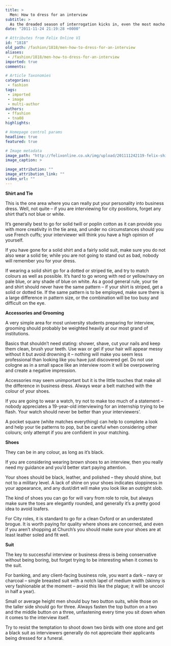 ```yaml
---
title: >
  Men: How to dress for an interview
subtitle: >
  As the dreaded season of interrogation kicks in, even the most macho of men start to wonder how they can dress to impress. Ross Gray shows you what to wear to that all important interview
date: "2011-11-24 21:19:28 +0000"

# Attributes from Felix Online V1
id: "1818"
old_path: /fashion/1818/men-how-to-dress-for-an-interview
aliases:
 - /fashion/1818/men-how-to-dress-for-an-interview
imported: true
comments:

# Article Taxonomies
categories:
 - fashion
tags:
 - imported
 - image
 - multi-author
authors:
 - ffashion
 - tna08
highlights:

# Homepage control params
headline: true
featured: true

# Image metadata
image_path: "http://felixonline.co.uk/img/upload/201111242119-felix-shirttie.jpg"
image_caption: >

image_attribution: ""
image_attribution_link: ""
video_url: ""
---
```


__Shirt and Tie__

This is the one area where you can really put your personality into business dress. Well, not quite – if you are interviewing for city positions, forget any shirt that’s not blue or white.

It’s generally best to go for solid twill or poplin cotton as it can provide you with more creativity in the tie area, and under no circumstances should you use French cuffs; your interviewer will think you have a high opinion of yourself.

If you have gone for a solid shirt and a fairly solid suit, make sure you do not also wear a solid tie; while you are not going to stand out as bad, nobody will remember you for your dress.

If wearing a solid shirt go for a dotted or striped tie, and try to match colours as well as possible. It’s hard to go wrong with red or yellow/navy on pale blue, or any shade of blue on white. As a good general rule, your tie and shirt should never have the same pattern – if your shirt is striped, get a solid or dotted tie. If the same pattern is to be employed, make sure there is a large difference in pattern size, or the combination will be too busy and difficult on the eye.

__Accessories and Grooming__

A very simple area for most university students preparing for interview, grooming should probably be weighted heavily at our most grand of institutions.

Basics that shouldn’t need stating: shower, shave, cut your nails and keep them clean, brush your teeth. Use wax or gel if your hair will appear messy without it but avoid drowning it – nothing will make you seem less professional than looking like you have just discovered gel. Do not use cologne as in a small space like an interview room it will be overpowering and create a negative impression.

Accessories may seem unimportant but it is the little touches that make all the difference in business dress. Always wear a belt matched with the colour of your shoes.

If you are going to wear a watch, try not to make too much of a statement – nobody appreciates a 19-year-old interviewing for an internship trying to be flash. Your watch should never be better than your interviewers’.

A pocket square (white matches everything) can help to complete a look and help your tie patterns to pop, but be careful when considering other colours; only attempt if you are confident in your matching.

__Shoes__

They can be in any colour, as long as it’s black.

If you are considering wearing brown shoes to an interview, then you really need my guidance and you’d better start paying attention.

Your shoes should be black, leather, and polished – they should shine, but not to a military level. A lack of shine on your shoes indicates sloppiness in your appearance, and any dust/dirt will make you look like an outright slob.

The kind of shoes you can go for will vary from role to role, but always make sure the toes are elegantly rounded, and generally it’s a pretty good idea to avoid loafers.

For City roles, it is standard to go for a clean Oxford or an understated brogue. It is worth paying for quality where shoes are concerned, and even if you aren’t shopping at Church’s you should make sure your shoes are at least leather soled and fit well.

__Suit__

The key to successful interview or business dress is being conservative without being boring, but forget trying to be interesting when it comes to the suit.

For banking, and any client-facing business role, you want a dark – navy or charcoal – single breasted suit with a notch lapel of medium width (skinny is very fashionable at the moment – avoid this like the plague; it will be uncool in half a year).

Small or average height men should buy two button suits, while those on the taller side should go for three. Always fasten the top button on a two and the middle button on a three, unfastening every time you sit down when it comes to the interview itself.

Try to resist the temptation to shoot down two birds with one stone and get a black suit as interviewers generally do not appreciate their applicants being dressed for a funeral.
